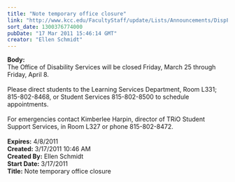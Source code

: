```yaml
---
title: "Note temporary office closure"
link: "http://www.kcc.edu/FacultyStaff/update/Lists/Announcements/DispForm.aspx?ID=168"
sort_date: 1300376774000
pubDate: "17 Mar 2011 15:46:14 GMT"
creator: "Ellen Schmidt"
---
```


<div><b>Body:</b> <div class=ExternalClassFC423B6FC043430092C82F391C5CAA2A><div>The Office of Disability Services will be closed Friday, March 25 through Friday, April 8. </div>
<div><br>Please direct students to the Learning Services Department, Room L331; 815-802-8468, or Student Services 815-802-8500 to schedule appointments.</div>
<div><br>For emergencies contact Kimberlee Harpin, director of TRiO Student Support Services, in Room L327 or phone 815-802-8472.</div>
<div> </div></div></div>
<div><b>Expires:</b> 4/8/2011</div>
<div><b>Created:</b> 3/17/2011 10:46 AM</div>
<div><b>Created By:</b> Ellen Schmidt</div>
<div><b>Start Date:</b> 3/17/2011</div>
<div><b>Title:</b> Note temporary office closure</div>
